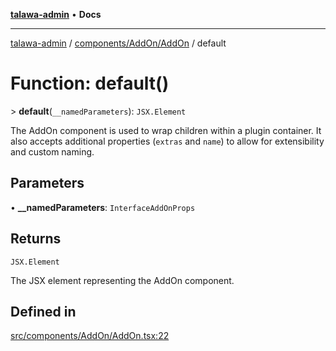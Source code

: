 [**talawa-admin**](../../../../README.md) • **Docs**

***

[talawa-admin](../../../../modules.md) / [components/AddOn/AddOn](../README.md) / default

# Function: default()

\> **default**(`__namedParameters`): `JSX.Element`

The AddOn component is used to wrap children within a plugin container.
It also accepts additional properties (`extras` and `name`) to allow for
extensibility and custom naming.

## Parameters

• **\_\_namedParameters**: `InterfaceAddOnProps`

## Returns

`JSX.Element`

The JSX element representing the AddOn component.

## Defined in

[src/components/AddOn/AddOn.tsx:22](https://github.com/PalisadoesFoundation/talawa-admin/blob/d16b95ee179900e8e32a2296f14e948e6caea05b/src/components/AddOn/AddOn.tsx#L22)
